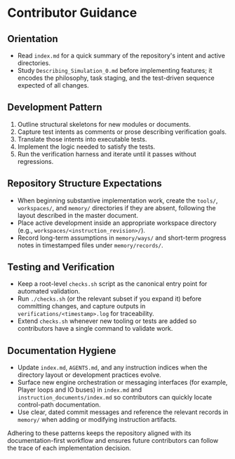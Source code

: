 # Contributor Guidance

## Orientation
- Read `index.md` for a quick summary of the repository's intent and active directories.
- Study `Describing_Simulation_0.md` before implementing features; it encodes the philosophy, task staging, and the test-driven
  sequence expected of all changes.

## Development Pattern
1. Outline structural skeletons for new modules or documents.
2. Capture test intents as comments or prose describing verification goals.
3. Translate those intents into executable tests.
4. Implement the logic needed to satisfy the tests.
5. Run the verification harness and iterate until it passes without regressions.

## Repository Structure Expectations
- When beginning substantive implementation work, create the `tools/`, `workspaces/`, and `memory/` directories if they are
  absent, following the layout described in the master document.
- Place active development inside an appropriate workspace directory (e.g., `workspaces/<instruction_revision>/`).
- Record long-term assumptions in `memory/ways/` and short-term progress notes in timestamped files under `memory/records/`.

## Testing and Verification
- Keep a root-level `checks.sh` script as the canonical entry point for automated validation.
- Run `./checks.sh` (or the relevant subset if you expand it) before committing changes, and capture outputs in
  `verifications/<timestamp>.log` for traceability.
- Extend `checks.sh` whenever new tooling or tests are added so contributors have a single command to validate work.

## Documentation Hygiene
- Update `index.md`, `AGENTS.md`, and any instruction indices when the directory layout or development practices evolve.
- Surface new engine orchestration or messaging interfaces (for example, Player loops and IO buses) in `index.md` and `instruction_documents/index.md` so contributors can quickly locate control-path documentation.
- Use clear, dated commit messages and reference the relevant records in `memory/` when adding or modifying instruction
  artifacts.

Adhering to these patterns keeps the repository aligned with its documentation-first workflow and ensures future contributors
can follow the trace of each implementation decision.
